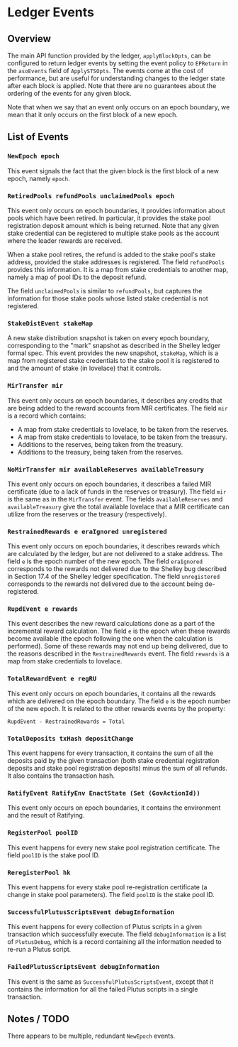 # Ledger Events

## Overview

The main API function provided by the ledger, `applyBlockOpts`, can be configured to return ledger events by
setting the event policy to `EPReturn` in the `asoEvents` field of `ApplySTSOpts`.
The events come at the cost of performance, but are useful for understanding changes to the ledger state
after each block is applied. Note that there are no guarantees about the ordering of the events
for any given block.

Note that when we say that an event only occurs on an epoch boundary, we mean that it only occurs on the first
block of a new epoch.

## List of Events

### `NewEpoch epoch`

This event signals the fact that the given block is the first block of a new epoch, namely `epoch`.

### `RetiredPools refundPools unclaimedPools epoch`

This event only occurs on epoch boundaries,
it provides information about pools which have been retired.
In particular, it provides the stake pool registration deposit amount
which is being returned.
Note that any given stake credential can be registered to multiple stake pools as the account
where the leader rewards are received.

When a stake pool retires, the refund is added to the stake pool's stake address,
provided the stake addresses is registered.
The field `refundPools` provides this information.
It is a map from stake credentials to another map, namely a map of pool IDs
to the deposit refund.

The field `unclaimedPools` is similar to `refundPools`, but captures the information
for those stake pools whose listed stake credential is not registered.


### `StakeDistEvent stakeMap`

A new stake distribution snapshot is taken on every epoch boundary,
corresponding to the "mark" snapshot as described in the Shelley ledger formal spec.
This event provides the new snapshot, `stakeMap`, which is
a map from registered stake credentials to the stake pool it is registered
to and the amount of stake (in lovelace) that it controls.

### `MirTransfer mir`

This event only occurs on epoch boundaries,
it describes any credits that are being added to the reward accounts from
MIR certificates.
The field `mir` is a record which contains:
* A map from stake credentials to lovelace, to be taken from the reserves.
* A map from stake credentials to lovelace, to be taken from the treasury.
* Additions to the reserves, being taken from the treasury.
* Additions to the treasury, being taken from the reserves.

### `NoMirTransfer mir availableReserves availableTreasury`

This event only occurs on epoch boundaries,
it describes a failed MIR certificate (due to a lack of funds in the reserves or treasury).
The field `mir` is the same as in the `MirTransfer` event.
The fields `availableReserves` and `availableTreasury` give the total available lovelace
that a MIR certificate can utilize from the reserves or the treasury (respectively).

### `RestrainedRewards e eraIgnored unregistered`

This event only occurs on epoch boundaries,
it describes rewards which are calculated by the ledger, but are not
delivered to a stake address.
The field `e` is the epoch number of the new epoch.
The field `eraIgnored` corresponds to the rewards not delivered
due to the Shelley bug described in Section 17.4 of the Shelley ledger specification.
The field `unregistered` corresponds to the rewards not delivered
due to the account being de-registered.

### `RupdEvent e rewards`

This event describes the new reward calculations done as a part of the
incremental reward calculation.
The field `e` is the epoch when these rewards become available
(the epoch following the one when the calculation is performed).
Some of these rewards may not end up being delivered, due to the reasons
described in the `RestrainedRewards` event.
The field `rewards` is a map from stake credentials to lovelace.

### `TotalRewardEvent e regRU`

This event only occurs on epoch boundaries, it contains all the rewards which
are delivered on the epoch boundary.
The field `e` is the epoch number of the new epoch.
It is related to the other rewards events by the property:
```
RupdEvent - RestrainedRewards = Total
```

### `TotalDeposits txHash depositChange`

This event happens for every transaction, it contains the sum of all the deposits
paid by the given transaction (both stake credential registration deposits and
stake pool registration deposits) minus the sum of all refunds. It also contains
the transaction hash.

### `RatifyEvent RatifyEnv EnactState (Set (GovActionId))`

This event only occurs on epoch boundaries, it contains the environment and the
result of Ratifying.

### `RegisterPool poolID`

This event happens for every new stake pool registration certificate.
The field `poolID` is the stake pool ID.

### `ReregisterPool hk`

This event happens for every stake pool re-registration certificate
(a change in stake pool parameters).
The field `poolID` is the stake pool ID.

### `SuccessfulPlutusScriptsEvent debugInformation`

This event happens for every collection of Plutus scripts in a given transaction
which successfully execute.
The field `debugInformation` is a list of `PlutusDebug`, which is a record containing
all the information needed to re-run a Plutus script.

### `FailedPlutusScriptsEvent debugInformation`

This event is the same as `SuccessfulPlutusScriptsEvent`, except that it contains the
information for all the failed Plutus scripts in a single transaction.

## Notes / TODO

There appears to be multiple, redundant `NewEpoch` events.
